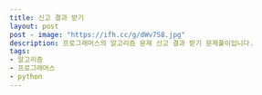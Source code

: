 ```yaml
---
title: 신고 결과 받기
layout: post
post - image: "https://ifh.cc/g/dWv7S8.jpg"
description: 프로그래머스의 알고리즘 문제 신고 결과 받기 문제풀이입니다.
tags:
- 알고리즘
- 프로그래머스
- python
---
```

